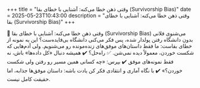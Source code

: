 +++
title = "وقتی ذهن خطا می‌کنه: آشنایی با خطای بقا (Survivorship Bias)"
date = 2025-05-23T10:43:00
description = "وقتی ذهن خطا می‌کنه: آشنایی با خطای بقا (Survivorship Bias)"
+++

🧩 وقتی ذهن خطا می‌کنه: آشنایی با خطای بقا (Survivorship Bias) می‌شنوی فلانی بدون دانشگاه رفتن پولدار شده، پس فکر می‌کنی دانشگاه بی‌فایده‌ست؟ این یه نمونه از خطای بقاست: ما فقط داستان‌های موفق‌های زنده‌مونده رو می‌شنویم. ولی آدم‌هایی که شکست خوردن، معمولاً دیده نمی‌شن. ✅ راه‌حل؟ ✔️ همیشه دنبال «کل داده‌ها» باش، نه فقط نمونه‌های موفق ✔️ بپرس: «چه کسانی همین مسیر رو رفتن ولی شکست خوردن؟» ✔️ با نگاه آماری و انتقادی فکر کن یادت باشه: داستان موفق‌ها جذابه، اما حقیقت کامل نیست.
